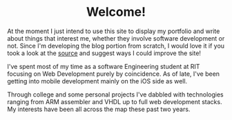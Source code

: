 <!--03/24/2015-->
<!--programming, adventures-->
<!--Hello, World!-->
<h1 style='text-align: center;'>Welcome!</h1>

At the moment I just intend to use this site to display my portfolio and write about things that interest me, whether they involve software development or not. Since I'm developing the blog portion from scratch, I would love it if you took a look at the [source](https://github.com/jmp3833/portfolio "source") and suggest ways I could improve the site!

I've spent most of my time as a software Engineering student at RIT focusing on Web Development purely by coincidence. As of late, I've been getting into mobile development mainly on the iOS side as well. 

Through college and some personal projects I've dabbled with technologies ranging from ARM assembler and VHDL up to full web development stacks. My interests have been all across the map these past two years.